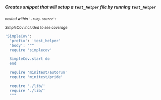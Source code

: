 ##### Creates snippet that will setup a `test_helper` file by running `test_helper`
<em><sub>nested within ```'.ruby.source':```</sub></em>

<em><sub>SimpleCov included to see coverage</sub></em>
```ruby
'SimpleCov':
  'prefix': 'test_helper'
  'body': """
  require 'simplecov'

  SimpleCov.start do
  end

  require 'minitest/autorun'
  require 'minitest/pride'

  require './lib/'
  require './lib/'
  """
```
